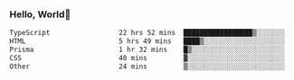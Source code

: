 
### Hello, World🐤

<!--START_SECTION:waka-->

```txt
TypeScript                 22 hrs 52 mins  █████████████████▒░░░░░░░   69.41 %
HTML                       5 hrs 49 mins   ████▒░░░░░░░░░░░░░░░░░░░░   17.66 %
Prisma                     1 hr 32 mins    █▒░░░░░░░░░░░░░░░░░░░░░░░   04.68 %
CSS                        40 mins         ▓░░░░░░░░░░░░░░░░░░░░░░░░   02.04 %
Other                      24 mins         ▒░░░░░░░░░░░░░░░░░░░░░░░░   01.24 %
```

<!--END_SECTION:waka-->
